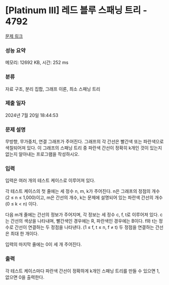 # [Platinum III] 레드 블루 스패닝 트리 - 4792 

[문제 링크](https://www.acmicpc.net/problem/4792) 

### 성능 요약

메모리: 12692 KB, 시간: 252 ms

### 분류

자료 구조, 분리 집합, 그래프 이론, 최소 스패닝 트리

### 제출 일자

2024년 7월 20일 18:44:53

### 문제 설명

<p>무방향, 무가중치, 연결 그래프가 주어진다. 그래프의 각 간선은 빨간색 또는 파란색으로 색칠되어져 있다. 이 그래프의 스패닝 트리 중 파란색 간선이 정확히 k개인 것이 있는지 없는지 알아내는 프로그램을 작성하시오.</p>

### 입력 

 <p>입력은 여러 개의 테스트 케이스로 이루어져 있다.</p>

<p>각 테스트 케이스의 첫 줄에는 세 정수 n, m, k가 주어진다. n은 그래프의 정점의 개수 (2 ≤ n ≤ 1,000)이고, m은 간선의 개수, k는 문제에 설명되어 있는 파란색 간선의 개수 (0 ≤ k < n) 이다.</p>

<p>다음 m개 줄에는 간선의 정보가 주어지며, 각 정보는 세 정수 c, f, t로 이루어져 있다. c는 간선의 색상을 나타내며, 빨간색인 경우에는 R, 파란색인 경우에는 B이다. f와 t는 정수로 간선이 연결하는 두 정점을 나타낸다. (1 ≤ f, t ≤ n, f ≠ t) 두 정점을 연결하는 간선은 최대 한 개이다.</p>

<p>입력의 마지막 줄에는 0이 세 개 주어진다.</p>

### 출력 

 <p>각 테스트 케이스마다 파란색 간선이 정확하게 k개인 스패닝 트리를 만들 수 있으면 1, 없으면 0을 출력한다.</p>

